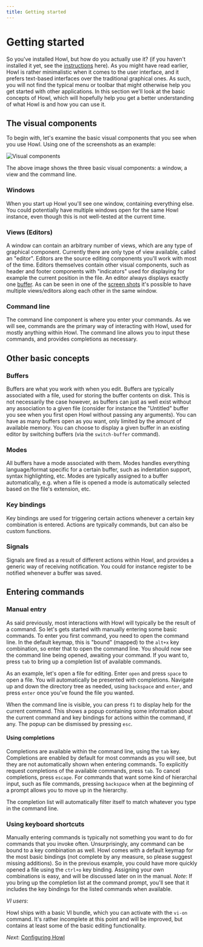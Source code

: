 ```yaml
---
title: Getting started
---
```


# Getting started

So you've installed Howl, but how do you actually use it? (if you haven't
installed it yet, see the [instructions](/getit.html) here). As you might have
read earlier, Howl is rather minimalistic when it comes to the user interface,
and it prefers text-based interfaces over the traditional graphical ones. As
such, you will not find the typical menu or toolbar that might otherwise help
you get started with other applications. In this section we'll look at the basic
concepts of Howl, which will hopefully help you get a better understanding of
what Howl is and how you can use it.

## The visual components

To begin with, let's examine the basic visual components that you see when you
use Howl. Using one of the screenshots as an example:

![Visual components](screenshots/monokai/buffer-structure.png)

The above image shows the three basic visual components: a window, a view and
the command line.

### Windows

When you start up Howl you'll see one window, containing everything else. You
could potentially have multiple windows open for the same Howl instance, even
though this is not well-tested at the current time.

### Views (Editors)

A window can contain an arbitrary number of views, which are any type of
graphical component. Currently there are only type of view available, called an
"editor". Editors are the source editing components you'll work with most of the
time. Editors themselves contain other visual components, such as header and
footer components with "indicators" used for displaying for example the current
position in the file. An editor always displays exactly one [buffer](#buffers).
As can be seen in one of the [screen
shots](/images/screenshots/howl-solarized.png) it's possible to have multiple
views/editors along each other in the same window.

### Command line

The command line component is where you enter your commands. As we will see,
commands are the primary way of interacting with Howl, used for mostly anything
within Howl. The command line allows you to input these commands, and provides
completions as necessary.

## Other basic concepts

### Buffers

Buffers are what you work with when you edit. Buffers are typically associated
with a file, used for storing the buffer contents on disk. This is not
necessarily the case however, as buffers can just as well exist without any
association to a given file (consider for instance the "Untitled" buffer you see
when you first open Howl without passing any arguments). You can have as many
buffers open as you want, only limited by the amount of available memory. You
can choose to display a given buffer in an existing editor by switching buffers
(via the `switch-buffer` command).

### Modes

All buffers have a mode associated with them. Modes handles everything
language/format specific for a certain buffer, such as indentation support,
syntax highlighting, etc. Modes are typically assigned to a buffer
automatically, e.g. when a file is opened a mode is automatically selected based
on the file's extension, etc.

### Key bindings

Key bindings are used for triggering certain actions whenever a certain key
combination is entered. Actions are typically commands, but can also be custom
functions.

### Signals

Signals are fired as a result of different actions within Howl, and provides a
generic way of receiving notification. You could for instance register to be
notified whenever a buffer was saved.

## Entering commands

### Manual entry

As said previously, most interactions with Howl will typically be the result of
a command. So let's gets started with manually entering some basic commands. To
enter you first command, you need to open the command line. In the default keymap,
this is "bound" (mapped) to the `alt+x` key combination, so enter that to open
the command line. You should now see the command line being opened, awaiting your
command. If you want to, press `tab` to bring up a completion list of available
commands.

As an example, let's open a file for editing. Enter `open` and press `space` to
open a file. You will automatically be presented with completions. Navigate up
and down the directory tree as needed, using `backspace` and `enter`, and press
`enter` once you've found the file you wanted.

When the command line is visible, you can press `f1` to display help for the
current command. This shows a popup containing some information about the
current command and key bindings for actions within the command, if any. The
popup can be dismissed by pressing `esc`.

#### Using completions

Completions are available within the command line, using the `tab` key. Completions
are enabled by default for most commands as you will see, but they are not
automatically shown when entering commands. To explicitly request completions of
the available commands, press `tab`. To cancel completions, press `escape`. For
commands that want some kind of hierarchal input, such as file commands,
pressing `backspace` when at the beginning of a prompt allows you to move up in
the hierarchy.

The completion list will automatically filter itself to match whatever you type
in the command line.

### Using keyboard shortcuts

Manually entering commands is typically not something you want to do for
commands that you invoke often. Unsurprisingly, any command can be bound to a
key combination as well. Howl comes with a default keymap for the most basic
bindings (not complete by any measure, so please suggest missing additions). So
in the previous example, you could have more quickly opened a file using the
`ctrl+o` key binding. Assigning your own combinations is easy, and will be
discussed later on in the manual. *Note*: If you bring up the completion list at
the command prompt, you'll see that it includes the key bindings for the listed
commands when available.

*VI users*:

Howl ships with a basic VI bundle, which you can activate with the `vi-on`
command. It's rather incomplete at this point and will be improved, but contains
at least some of the basic editing functionality.

*Next*: [Configuring Howl](configuration.html)
